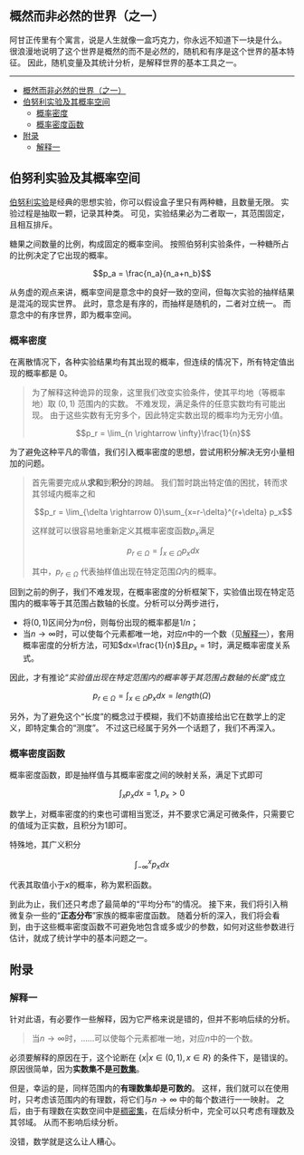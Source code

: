 ## 概然而非必然的世界（之一）

阿甘正传里有个寓言，说是人生就像一盒巧克力，你永远不知道下一块是什么。
很浪漫地说明了这个世界是概然的而不是必然的，随机和有序是这个世界的基本特征。
因此，随机变量及其统计分析，是解释世界的基本工具之一。

---
- [概然而非必然的世界（之一）](#概然而非必然的世界之一)
- [伯努利实验及其概率空间](#伯努利实验及其概率空间)
	- [概率密度](#概率密度)
	- [概率密度函数](#概率密度函数)
- [附录](#附录)
	- [解释一](#解释一)


## 伯努利实验及其概率空间

[伯努利实验](https://www.sciencedirect.com/topics/mathematics/bernoulli-trial#:~:text=A%20Bernoulli%20trial%20is%20an%20experiment%20that%20results,of%20success%20and%20probability%20of%20failure%20as%20follows%3A "伯努利实验")是经典的思想实验，你可以假设盒子里只有两种糖，且数量无限。
实验过程是抽取一颗，记录其种类。
可见，实验结果必为二者取一，其范围固定，且相互排斥。

糖果之间数量的比例，构成固定的概率空间。
按照伯努利实验条件，一种糖所占的比例决定了它出现的概率。

$$p_a = \frac{n_a}{n_a+n_b}$$

从务虚的观点来讲，概率空间是意念中的良好一致的空间，但每次实验的抽样结果是混沌的现实世界。
此时，意念是有序的，而抽样是随机的，二者对立统一。
而意念中的有序世界，即为概率空间。

### 概率密度

在离散情况下，各种实验结果均有其出现的概率，但连续的情况下，所有特定值出现的概率都是 $0$。

> 为了解释这种诡异的现象，这里我们改变实验条件，使其平均地（等概率地）取 $(0, 1)$ 范围内的实数。
> 不难发现，满足条件的任意实数均有可能出现。
> 由于这些实数有无穷多个，因此特定实数出现的概率均为无穷小值。
>
> $$p_r = \lim_{n \rightarrow \infty}\frac{1}{n}$$

为了避免这种平凡的零值，我们引入概率密度的思想，尝试用积分解决无穷小量相加的问题。

> 首先需要完成从**求和**到**积分**的跨越。
> 我们暂时跳出特定值的困扰，转而求其邻域内概率之和
>
> $$p_r = \lim_{\delta \rightarrow 0}\sum_{x=r-\delta}^{r+\delta} p_x$$
>
> 这样就可以很容易地重新定义其概率密度函数$p_x$满足
>
> $$p_{r \in \Omega} = \int_{x \in \Omega}p_x dx$$
>
> 其中，$p_{r \in \Omega}$ 代表抽样值出现在特定范围$\Omega$内的概率。

回到之前的例子，我们不难发现，在概率密度的分析框架下，实验值出现在特定范围内的概率等于其范围占数轴的长度。分析可以分两步进行，

- 将$(0, 1)$区间分为$n$份，则每份出现的概率都是$1/n$；
- 当$n \rightarrow \infty$时，可以使每个元素都唯一地，对应$n$中的一个数（见[解释一](#解释一 "解释一")），套用概率密度的分析方法，可知$dx=\frac{1}{n}$且$p_x=1$时，满足概率密度关系式。

因此，才有推论“_实验值出现在特定范围内的概率等于其范围占数轴的长度_”成立

$$p_{r\in \Omega}=\int_{x \in \Omega} p_x dx=length(\Omega)$$

另外，为了避免这个“长度”的概念过于模糊，我们不妨直接给出它在数学上的定义，即特定集合的“测度”。
不过这已经属于另外一个话题了，我们不再深入。

### 概率密度函数

概率密度函数，即是抽样值与其概率密度之间的映射关系，满足下式即可

$$\int_x p_x dx=1, p_x > 0$$

数学上，对概率密度的约束也可谓相当宽泛，并不要求它满足可微条件，只需要它的值域为正实数，且积分为$1$即可。

特殊地，其广义积分

$$\int_{-\infty}^{x} p_x dx$$

代表其取值小于$x$的概率，称为累积函数。

到此为止，我们还只考虑了最简单的“平均分布”的情况。
接下来，我们将引入稍微复杂一些的“**正态分布**”家族的概率密度函数。
随着分析的深入，我们将会看到，由于这些概率密度函数不可避免地包含或多或少的参数，如何对这些参数进行估计，就成了统计学中的基本问题之一。

## 附录

### 解释一

针对此语，有必要作一些解释，因为它严格来说是错的，但并不影响后续的分析。

> 当$n \rightarrow \infty$时，……可以使每个元素都唯一地，对应$n$中的一个数。

必须要解释的原因在于，这个论断在 $\{x|x \in (0, 1), x \in R\}$ 的条件下，是错误的。
原因很简单，因为**实数集不是[可数集](https://mathworld.wolfram.com/CountableSet.html "可数集")**。

但是，幸运的是，同样范围内的**有理数集却是可数的**。
这样，我们就可以在使用时，只考虑该范围内的有理数，将它们与$n \rightarrow \infty$ 中的每个数进行一一映射。
之后，由于有理数在实数空间中是[稠密集](https://mathworld.wolfram.com/Dense.html "稠密集")，在后续分析中，完全可以只考虑有理数及其邻域。
从而不影响后续分析。

没错，数学就是这么让人糟心。
